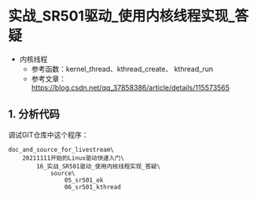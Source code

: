 # 实战\_SR501驱动\_使用内核线程实现\_答疑

* 内核线程
  * 参考函数：kernel_thread、kthread_create、 kthread_run
  * 参考文章：https://blog.csdn.net/qq_37858386/article/details/115573565



## 1. 分析代码

调试GIT仓库中这个程序：

```shell
doc_and_source_for_livestream\
	20211111开始的Linux驱动快速入门\
		16_实战_SR501驱动_使用内核线程实现_答疑\
			source\
				05_sr501_ok
				06_sr501_kthread
```


